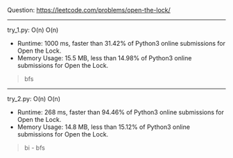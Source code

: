 Question: https://leetcode.com/problems/open-the-lock/

---

try_1.py: O(n) O(n)
* Runtime: 1000 ms, faster than 31.42% of Python3 online submissions for Open the Lock.
* Memory Usage: 15.5 MB, less than 14.98% of Python3 online submissions for Open the Lock.

> bfs

---

try_2.py: O(n) O(n)
* Runtime: 268 ms, faster than 94.46% of Python3 online submissions for Open the Lock.
* Memory Usage: 14.8 MB, less than 15.12% of Python3 online submissions for Open the Lock.

> bi - bfs